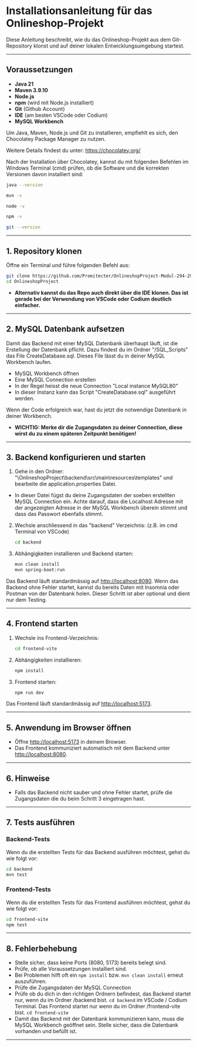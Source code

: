 # Installationsanleitung für das Onlineshop-Projekt

Diese Anleitung beschreibt, wie du das Onlineshop-Projekt aus dem Git-Repository klonst und auf deiner lokalen Entwicklungsumgebung startest.

---

## Voraussetzungen

- **Java 21**
- **Maven 3.9.10**
- **Node.js**
- **npm** (wird mit Node.js installiert)
- **Git** (Github Account)
- **IDE** (am besten VSCode oder Codium)
- **MySQL Workbench**

Um Java, Maven, Node.js und Git zu installieren, empfiehlt es sich, den Chocolatey Package Manager zu nutzen.

Weitere Details findest du unter: https://chocolatey.org/

Nach der Installation über Chocolatey, kannst du mit folgenden Befehlen im Windows Terminal (cmd) prüfen, ob die Software und die korrekten Versionen davon installiert sind:

```bash
java --version
```

```bash
mvn -v
```

```bash
node -v
```

```bash
npm -v
```

```bash
git --version
```

---

## 1. Repository klonen

Öffne ein Terminal und führe folgenden Befehl aus:

```bash
git clone https://github.com/Promitecter/OnlineshopProject-Modul-294-295.git
cd OnlineshopProject
```

- **Alternativ kannst du das Repo auch direkt über die IDE klonen. Das ist gerade bei der Verwendung von VSCode oder Codium deutlich einfacher.**

---

## 2. MySQL Datenbank aufsetzen

Damit das Backend mit einer MySQL Datenbank überhaupt läuft, ist die Erstellung der Datenbank pflicht. Dazu findest du im Ordner "/SQL_Scripts" das File CreateDatabase.sql. Dieses File lässt du in deiner MySQL Workbench laufen.

- MySQL Workbench öffnen
- Eine MySQL Connection erstellen
- In der Regel heisst die neue Connection "Local instance MySQL80"
- In dieser Instanz kann das Script "CreateDatabase.sql" ausgeführt werden.

Wenn der Code erfolgreich war, hast du jetzt die notwendige Datenbank in deiner Workbench.

- **WICHTIG: Merke dir die Zugangsdaten zu deiner Connection, diese wirst du zu einem späteren Zeitpunkt benötigen!**

---

## 3. Backend konfigurieren und starten

1. Gehe in den Ordner:
   "\OnlineshopProject\backend\src\main\resources\templates" und bearbeite die application.properties Datei.

- In dieser Datei fügst du deine Zugangsdaten der soeben erstellten MySQL Connection ein. Achte darauf, dass die Localhost Adresse mit der angezeigten Adresse in der MySQL Workbench überein stimmt und dass das Passwort ebenfalls stimmt.

2. Wechsle anschliessend in das "backend" Verzeichnis: (z.B. im cmd Terminal von VSCode)

   ```bash
   cd backend
   ```

3. Abhängigkeiten installieren und Backend starten:

   ```bash
   mvn clean install
   mvn spring-boot:run
   ```

Das Backend läuft standardmässig auf [http://localhost:8080](http://localhost:8080). Wenn das Backend ohne Fehler startet, kannst du bereits Daten mit Insomnia oder Postman von der Datenbank holen. Dieser Schritt ist aber optional und dient nur dem Testing.

---

## 4. Frontend starten

1. Wechsle ins Frontend-Verzeichnis:

   ```bash
   cd frontend-vite
   ```

2. Abhängigkeiten installieren:

   ```bash
   npm install
   ```

3. Frontend starten:
   ```bash
   npm run dev
   ```

Das Frontend läuft standardmässig auf [http://localhost:5173](http://localhost:5173).

---

## 5. Anwendung im Browser öffnen

- Öffne [http://localhost:5173](http://localhost:5173) in deinem Browser.
- Das Frontend kommuniziert automatisch mit dem Backend unter [http://localhost:8080](http://localhost:8080).

---

## 6. Hinweise

- Falls das Backend nicht sauber und ohne Fehler startet, prüfe die Zugangsdaten die du beim Schritt 3 eingetragen hast.

---

## 7. Tests ausführen

### Backend-Tests

Wenn du die erstellten Tests für das Backend ausführen möchtest, gehst du wie folgt vor:

```bash
cd backend
mvn test
```

### Frontend-Tests

Wenn du die erstellten Tests für das Frontend ausführen möchtest, gehst du wie folgt vor:

```bash
cd frontend-vite
npm test
```

---

## 8. Fehlerbehebung

- Stelle sicher, dass keine Ports (8080, 5173) bereits belegt sind.
- Prüfe, ob alle Voraussetzungen installiert sind.
- Bei Problemen hilft oft ein `npm install` bzw. `mvn clean install` erneut auszuführen.
- Prüfe die Zugangsdaten der MySQL Connection
- Prüfe ob du dich in den richtigen Ordnern befindest, das Backend startet nur, wenn du im Ordner /backend bist. `cd backend` im VSCode / Codium Terminal. Das Frontend startet nur wenn du im Ordner /frontend-vite bist. `cd frontend-vite`
- Damit das Backend mit der Datenbank kommunizieren kann, muss die MySQL Workbench geöffnet sein. Stelle sicher, dass die Datenbank vorhanden und befüllt ist.

---
